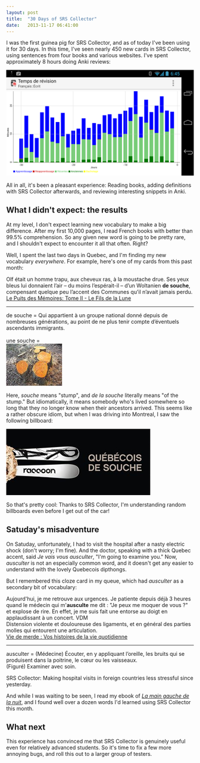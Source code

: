 ```yaml
---
layout: post
title:  "30 Days of SRS Collector"
date:   2013-11-17 06:41:00
---
```


I was the first guinea pig for SRS Collector, and as of today I've been
using it for 30 days.  In this time, I've seen nearly 450 new cards in SRS
Collector, using sentences from four books and various websites. I've spent
approximately 8 hours doing Anki reviews:

<img class="illustration" src="/assets/images/anki-30-days.png">

All in all, it's been a pleasant experience: Reading books, adding
definitions with SRS Collector afterwards, and reviewing interesting
snippets in Anki.

## What I didn't expect: the results

At my level, I don't expect learning new vocabulary to make a big
difference.  After my first 10,000 pages, I read French books with better
than 99.5% comprehension.  So any given new word is going to be pretty
rare, and I shouldn't expect to encounter it all that often.  Right?

Well, I spent the last two days in Quebec, and I'm finding my new
vocabulary _everywhere_.  For example, here's one of my cards from this
past month:

<div class="card response">
  <div class="front">Olf était un homme trapu, aux cheveux ras, à la
  moustache drue. Ses yeux bleus lui donnaient l’air – du moins
  l’espérait-il – d’un Woltanien <b>de souche</b>, compensant quelque peu
  l’accent des Communes qu’il n’avait jamais perdu.</div>

  <div class="source"><a href="http://www.amazon.fr/Puits-Memoires-Tome-Fils-Imaginales/dp/2919755927">Le
  Puits des Mémoires: Tome II - Le Fils de la Lune</a></div>

  <hr>

  <div class="back">de souche = Qui appartient à un groupe national donné
  depuis de nombreuses générations, au point de ne plus tenir compte
  d’éventuels ascendants immigrants.<br><br>
  une souche =<br>
  <img src="/assets/images/une-souche.jpg"></div>
</div>

Here, _souche_ means "stump", and _de la souche_ literally means "of the
stump."  But idiomatically, it means somebody who's lived somewhere so long
that they no longer know when their ancestors arrived.  This seems like a
rather obscure idiom, but when I was driving into Montreal, I saw the
following billboard:

<img class="illustration" src="/assets/images/quebecois_de_souche.jpg">

So that's pretty cool: Thanks to SRS Collector, I'm understanding random
billboards even before I get out of the car!

## Satuday's misadventure

On Satuday, unfortunately, I had to visit the hospital after a nasty
electric shock (don't worry; I'm fine).  And the doctor, speaking with a
thick Quebec accent, said _Je vais vous ausculter_, "I'm going to examine
you."  Now, _ausculter_ is not an especially common word, and it doesn't
get any easier to understand with the lovely Quebecois dipthongs.

But I remembered this cloze card in my queue, which had <i>ausculter</i> as
a secondary bit of vocabulary:

<div class="card response">

  <div class="front">Aujourd'hui, je me retrouve aux urgences. Je patiente
  depuis déjà 3 heures quand le médecin qui m'<b>ausculte</b> me dit : "Je
  peux me moquer de vous ?" et explose de rire. En effet, je me suis fait
  une en<span class="cloze">torse</span> au doigt en applaudissant à un
  concert. VDM</div>

  <div class="hint">Distension violente et douloureuse des ligaments, et en
  général des parties molles qui entourent une articulation.</div>

  <div class="source">
    <a href="http://www.viedemerde.fr/">Vie de merde : Vos histoires de la
    vie quotidienne</a>
  </div>

  <hr>

  <div class="back">ausculter = (Médecine) Écouter, en y appliquant
  l’oreille, les bruits qui se produisent dans la poitrine, le cœur ou les
  vaisseaux.<br>  (Figuré) Examiner avec soin.</div>

</div>

SRS Collector: Making hospital visits in foreign countries less stressful
since yesterday.

And while I was waiting to be seen, I read my ebook
of <a href="http://www.amazon.fr/Main-gauche-nuit-Ursula-Guin/dp/2253113166"><i>La
main gauche de la nuit</i></a>, and I found well over a dozen words I'd
learned using SRS Collector this month.

## What next

This experience has convinced me that SRS Collector is genuinely useful
even for relatively advanced students.  So it's time to fix a few more
annoying bugs, and roll this out to a larger group of testers.
